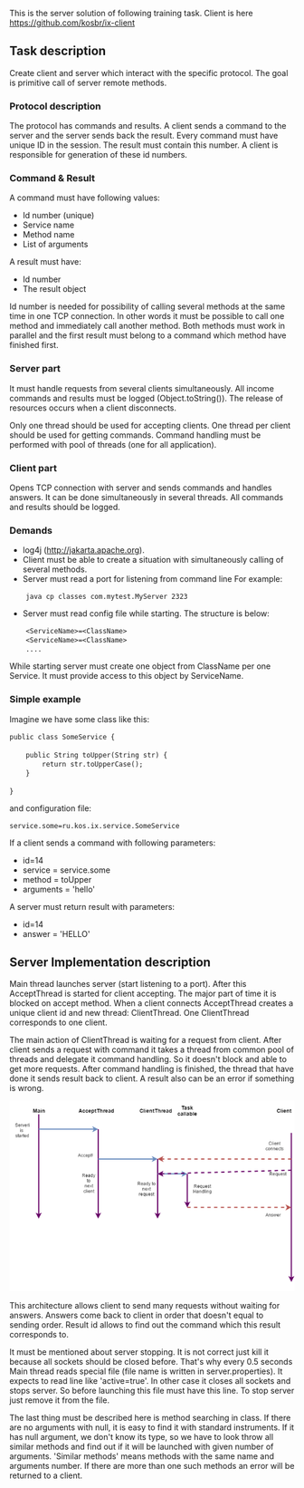 This is the server solution of following training task.
Client is here https://github.com/kosbr/ix-client

## Task description
Create client and server which interact with the specific protocol. 
The goal is primitive call of server remote methods.
 
### Protocol description

The protocol has commands and results. A client sends a command to the server and the server sends back the result.
Every command must have unique ID in the session. The result must contain this number. A client is responsible for 
generation of these id numbers.

### Command & Result

A command must have following values:

* Id number (unique)
* Service name
* Method name
* List of arguments

A result must have:

* Id number
* The result object

Id number is needed for possibility of calling several methods at the same time in one TCP connection. In other words
it must be possible to call one method and immediately call another method. Both methods must work in parallel and the
first result must belong to a command which method have finished first.

### Server part
It must handle requests from several clients simultaneously. All income commands and results must 
be logged (Object.toString()). The release of resources occurs when a client disconnects.

Only one thread should be used for accepting clients. One thread per client should be used for getting commands.
Command handling must be performed with pool of threads (one for all application). 
 
### Client part

Opens TCP connection with server and sends commands and handles answers. It can be done simultaneously in
  several threads. All commands and results should be logged.

### Demands
* log4j (http://jakarta.apache.org). 
* Client must be able to create a situation with simultaneously calling of several methods.
* Server must read a port for listening from command line
    For example:

```
    java ­cp classes com.mytest.MyServer 2323 
```
 
* Server must read config file while starting. The structure is below:
```
    <ServiceName>=<ClassName> 
    <ServiceName>=<ClassName> 
    .... 
 ```
 
 While starting server must create one object from ClassName per one Service. It must provide access to this object by ServiceName.
 
### Simple example

Imagine we have some class like this:

```
public class SomeService {

    public String toUpper(String str) {
        return str.toUpperCase();
    }
    
}
```
 
 and configuration file:
 
```
service.some=ru.kos.ix.service.SomeService
```
 
If a client sends a command with following parameters:
* id=14
* service = service.some
* method = toUpper
* arguments = 'hello'

A server must return result with parameters:
* id=14
* answer = 'HELLO'
 
## Server Implementation description

Main thread launches server (start listening to a port). After this AcceptThread is started for client
accepting. The major part of time it is blocked on accept method. When a client connects AcceptThread
creates a unique client id and new thread: ClientThread. One ClientThread corresponds to one client.

The main action of ClientThread is waiting for a request from client. After client sends a request with 
command it takes a thread from common pool of threads and delegate it command handling. So it doesn't block
and able to get more requests. After command handling is finished, the thread that have done it sends 
result back to client. A result also can be an error if something is wrong.
 
![Threads](threads.jpg) 
 
This architecture allows client to send many requests without waiting for answers. Answers come back to client
in order that doesn't equal to sending order. Result id allows to find out the command which this result 
corresponds to. 

It must be mentioned about server stopping. It is not correct just kill it because all sockets should be 
closed before. That's why every 0.5 seconds Main thread reads special file (file name is written in 
server.properties). It expects to read line like 'active=true'. In other case it closes all sockets and 
 stops server. So before launching this file must have this line. To stop server just remove it from the 
 file.

The last thing must be described here is method searching in class. If there are no arguments with null,
it is easy to find it with standard instruments. If it has null argument, we don't know its type, so we 
have to look throw all similar methods and find out if it will be launched with given number of arguments. 
'Similar methods' means methods with the same name and arguments number. If there are more than one such 
methods an error will be returned to a client.